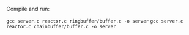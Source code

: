 Compile and run:  

`gcc server.c reactor.c ringbuffer/buffer.c -o server`
`gcc server.c reactor.c chainbuffer/buffer.c -o server`
 
